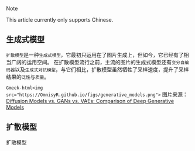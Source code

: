> [!NOTE]
> This article currently only supports Chinese.

## 生成式模型
`扩散模型`是一种`生成式模型`，它最初只运用在了图片生成上，但如今，它已经有了相当广阔的运用空间。
在扩散模型流行之前，主流的图片的生成式模型还有`变分自编码器`以及`生成式对抗模型`，与它们相比，扩散模型虽然牺牲了采样速度，提升了采样结果的`泛性`与`质量`。

`Gmeek-html<img src="https://OmnisyR.github.io/figs/generative_models.png">`
图片来源：[Diffusion Models vs. GANs vs. VAEs: Comparison of Deep Generative Models](https://pub.towardsai.net/diffusion-models-vs-gans-vs-vaes-comparison-of-deep-generative-models-67ab93e0d9ae)

## 扩散模型
扩散模型

<!-- ##{"script":"<script src='https://blog.meekdai.com/assets/GmeekTOC.js'></script>"}## -->